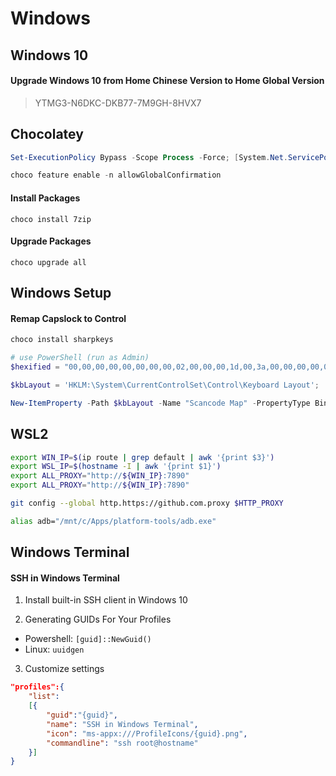 # Windows

## Windows 10

#### Upgrade Windows 10 from Home Chinese Version to Home Global Version

> YTMG3-N6DKC-DKB77-7M9GH-8HVX7

## Chocolatey

```powershell
Set-ExecutionPolicy Bypass -Scope Process -Force; [System.Net.ServicePointManager]::SecurityProtocol = [System.Net.ServicePointManager]::SecurityProtocol -bor 3072; iex ((New-Object System.Net.WebClient).DownloadString('https://chocolatey.org/install.ps1'))
```

```powershell
choco feature enable -n allowGlobalConfirmation
```

#### Install Packages

```
choco install 7zip
```

#### Upgrade Packages

```
choco upgrade all
```

## Windows Setup

#### Remap Capslock to Control

```powershell
choco install sharpkeys
```

```powershell
# use PowerShell (run as Admin)
$hexified = "00,00,00,00,00,00,00,00,02,00,00,00,1d,00,3a,00,00,00,00,00".Split(',') | % { "0x$_"};

$kbLayout = 'HKLM:\System\CurrentControlSet\Control\Keyboard Layout';

New-ItemProperty -Path $kbLayout -Name "Scancode Map" -PropertyType Binary -Value ([byte[]]$hexified);
```

## WSL2

```sh
export WIN_IP=$(ip route | grep default | awk '{print $3}')
export WSL_IP=$(hostname -I | awk '{print $1}')
export ALL_PROXY="http://${WIN_IP}:7890"
export ALL_PROXY="http://${WIN_IP}:7890"

git config --global http.https://github.com.proxy $HTTP_PROXY

alias adb="/mnt/c/Apps/platform-tools/adb.exe"
```

## Windows Terminal

#### SSH in Windows Terminal

1. Install built-in SSH client in Windows 10

2. Generating GUIDs For Your Profiles
 - Powershell: ``[guid]::NewGuid()``
 - Linux: ``uuidgen``

3. Customize settings

```json
"profiles":{
    "list":
    [{
        "guid":"{guid}",
        "name": "SSH in Windows Terminal",
        "icon": "ms-appx:///ProfileIcons/{guid}.png",
        "commandline": "ssh root@hostname"
    }]
}
```


